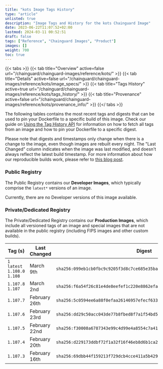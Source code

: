 ```yaml
---
title: "kots Image Tags History"
type: "article"
unlisted: true
description: "Image Tags and History for the kots Chainguard Image"
date: 2023-06-22T11:07:52+02:00
lastmod: 2024-03-11 00:52:51
draft: false
tags: ["Reference", "Chainguard Images", "Product"]
images: []
weight: 700
toc: true
---
```


{{< tabs >}}
{{< tab title="Overview" active=false url="/chainguard/chainguard-images/reference/kots/" >}}
{{< tab title="Details" active=false url="/chainguard/chainguard-images/reference/kots/image_specs/" >}}
{{< tab title="Tags History" active=true url="/chainguard/chainguard-images/reference/kots/tags_history/" >}}
{{< tab title="Provenance" active=false url="/chainguard/chainguard-images/reference/kots/provenance_info/" >}}
{{</ tabs >}}

The following tables contains the most recent tags and digests that can be used to pin your Dockerfile to a specific build of this image. Check our guide on [Using the Tag History API](/chainguard/chainguard-images/using-the-tag-history-api/) for information on how to fetch all tags from an image and how to pin your Dockerfile to a specific digest.

Please note that digests and timestamps only change when there is a change to the image, even though images are rebuilt every night. The "Last Changed" column indicates when the image was last modified, and doesn't always reflect the latest build timestamp. For more information about how our reproducible builds work, please refer to [this blog post](https://www.chainguard.dev/unchained/reproducing-chainguards-reproducible-image-builds).

### Public Registry
The Public Registry contains our **Developer Images**, which typically comprise the `latest*` versions of an image.

Currently, there are no Developer versions of this image available.

### Private/Dedicated Registry
The Private/Dedicated Registry contains our **Production Images**, which include all versioned tags of an image and special images that are not available in the public registry (including FIPS images and other custom builds).

| Tag (s)                         | Last Changed  | Digest                                                                    |
|---------------------------------|---------------|---------------------------------------------------------------------------|
|  `1` `latest` `1.108.0` `1.108` | March 9th     | `sha256:099eb1cb0fbc9c9205f3d8c7ce685e35baee67675b8af52014a2ecc8abb7244f` |
|  `1.107.8` `1.107`              | March 2nd     | `sha256:f6a54f26c81e4de8eefef1c220e8862efa79435289b37ab134cf7bb61d71d663` |
|  `1.107.7`                      | February 26th | `sha256:5c0594ee6a88f0efaa26146957efecf633d9798fd434b2f153bc440cbb22be8a` |
|  `1.107.6`                      | February 23rd | `sha256:dd29c50acc043de77b8fbed8f7a1f54bd5ca07a9fa3202e3378eedf3bac43410` |
|  `1.107.5`                      | February 22nd | `sha256:f30008a6787343e99c4d99e4a8554c7a4199ef984886a6712fdccbced7b61c65` |
|  `1.107.4`                      | February 20th | `sha256:d229173ddbf72f1a32f16f46eb8d6b1ca239baddcb096aa270546f8e5aa972fb` |
|  `1.107.3`                      | February 16th | `sha256:69dbb44f159213f729dcb4cce411a5b42911d67a56b9d9b9188c0e4522fce455` |

